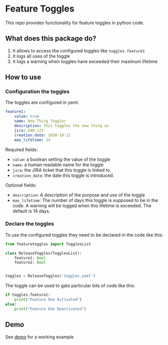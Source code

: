 # Feature Toggles

This repo provides functionality for feature toggles in python code.


## What does this package do?

1. It allows to access the configured toggles like `toggles.feature1`
2. It logs all uses of the toggle
3. It logs a warning when toggles have exceeded their maximum lifetime

## How to use

### Configuration the toggles
The toggles are configured in yaml.
```yaml
feature1:
    value: true
    name: New Thing Toggler
    description: This toggles the new thing on
    jira: DAN-123
    creation_date: 2020-10-12
    max_lifetime: 14
```
Required fields:
* `value`: a boolean setting the value of the toggle
* `name`: a human readable name for the toggle
* `jira`: the JIRA ticket that this toggle is linked to.
* `creation_date`: the date this toggle is introduced.

Optional fields:
* `description`: A description of the purpose and use of the toggle
* `max_lifetime`: The number of days this toggle is supposed to be in the code. 
A warning will be logged when this lifetime is exceeded. The default is 14 days.


### Declare the toggles
To use the configured toggles they need to be declared in the code like this:

```python
from featuretoggles import TogglesList

class ReleaseToggles(TogglesList):
    feature1: bool
    feature2: bool


toggles = ReleaseToggles('toggles.yaml')
```

The toggle can be used to gate particular bits of code like this:

```python
if toggles.feature1:
    print("Feature One Activated")
else:
    print("Feature One Deactivated")
```

## Demo
See [demo](demo/main.py) for a working example
